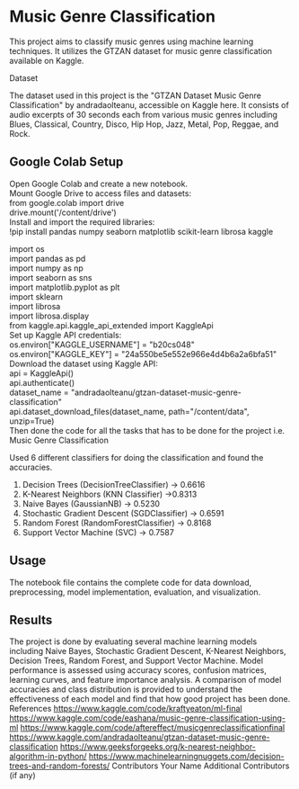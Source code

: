 # Music Genre Classification
This project aims to classify music genres using machine learning techniques. It utilizes the GTZAN dataset for music genre classification available on Kaggle.

Dataset

The dataset used in this project is the "GTZAN Dataset Music Genre Classification" by andradaolteanu, accessible on Kaggle here. It consists of audio excerpts of 30 seconds each from various music genres including Blues, Classical, Country, Disco, Hip Hop, Jazz, Metal, Pop, Reggae, and Rock.

## Google Colab Setup

Open Google Colab and create a new notebook. <br/>
Mount Google Drive to access files and datasets: <br/>
   from google.colab import drive <br/>
   drive.mount('/content/drive') <br/>
Install and import the required libraries: <br/>
!pip install pandas numpy seaborn matplotlib scikit-learn librosa kaggle <br/>

import os <br/>
import pandas as pd <br/>
import numpy as np <br/>
import seaborn as sns <br/>
import matplotlib.pyplot as plt <br/>
import sklearn <br/>
import librosa <br/>
import librosa.display <br/>
from kaggle.api.kaggle_api_extended import KaggleApi <br/>
Set up Kaggle API credentials: <br/>
os.environ["KAGGLE_USERNAME"] = "b20cs048" <br/>
os.environ["KAGGLE_KEY"] = "24a550be5e552e966e4d4b6a2a6bfa51" <br/>
Download the dataset using Kaggle API: <br/>
api = KaggleApi() <br/>
api.authenticate() <br/>
dataset_name = "andradaolteanu/gtzan-dataset-music-genre-classification" <br/>
api.dataset_download_files(dataset_name, path="/content/data", unzip=True) <br/>
Then done the code for all the tasks that has to be done for the project i.e. Music Genre Classification <br/>

Used 6 different classifiers for doing the classification and found the accuracies. <br/>

1. Decision Trees (DecisionTreeClassifier) -> 0.6616
2. K-Nearest Neighbors (KNN Classifier) ->0.8313
3. Naive Bayes (GaussianNB) -> 0.5230
4. Stochastic Gradient Descent (SGDClassifier) -> 0.6591
5. Random Forest (RandomForestClassifier) -> 0.8168
6. Support Vector Machine (SVC) -> 0.7587
   
## Usage
The notebook file contains the complete code for data download, preprocessing, model implementation, evaluation, and visualization.

## Results
The project is done by evaluating several machine learning models including Naive Bayes, Stochastic Gradient Descent, K-Nearest Neighbors, Decision Trees, Random Forest, and Support Vector Machine.
Model performance is assessed using accuracy scores, confusion matrices, learning curves, and feature importance analysis.
A comparison of model accuracies and class distribution is provided to understand the effectiveness of each model and find that how good project has been done.
References
https://www.kaggle.com/code/kraftyeaton/ml-final
https://www.kaggle.com/code/eashana/music-genre-classification-using-ml
https://www.kaggle.com/code/aftereffect/musicgenreclassificationfinal
https://www.kaggle.com/andradaolteanu/gtzan-dataset-music-genre-classification
https://www.geeksforgeeks.org/k-nearest-neighbor-algorithm-in-python/
https://www.machinelearningnuggets.com/decision-trees-and-random-forests/
Contributors
Your Name
Additional Contributors (if any)
 
